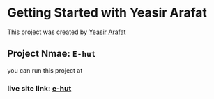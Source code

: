 # Getting Started with Yeasir Arafat

This project was created by [Yeasir Arafat](https://www.facebook.com/iamyeasirarafat1)

## Project Nmae: `E-hut`

you can run this project at 

### live site link: [e-hut]()



